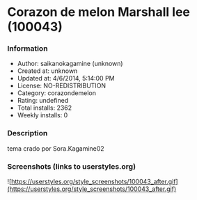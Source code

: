 # Corazon de melon Marshall lee (100043)

### Information
- Author: saikanokagamine (unknown)
- Created at: unknown
- Updated at: 4/6/2014, 5:14:00 PM
- License: NO-REDISTRIBUTION
- Category: corazondemelon
- Rating: undefined
- Total installs: 2362
- Weekly installs: 0


### Description
tema crado por Sora.Kagamine02


### Screenshots (links to userstyles.org)
![https://userstyles.org/style_screenshots/100043_after.gif](https://userstyles.org/style_screenshots/100043_after.gif)



